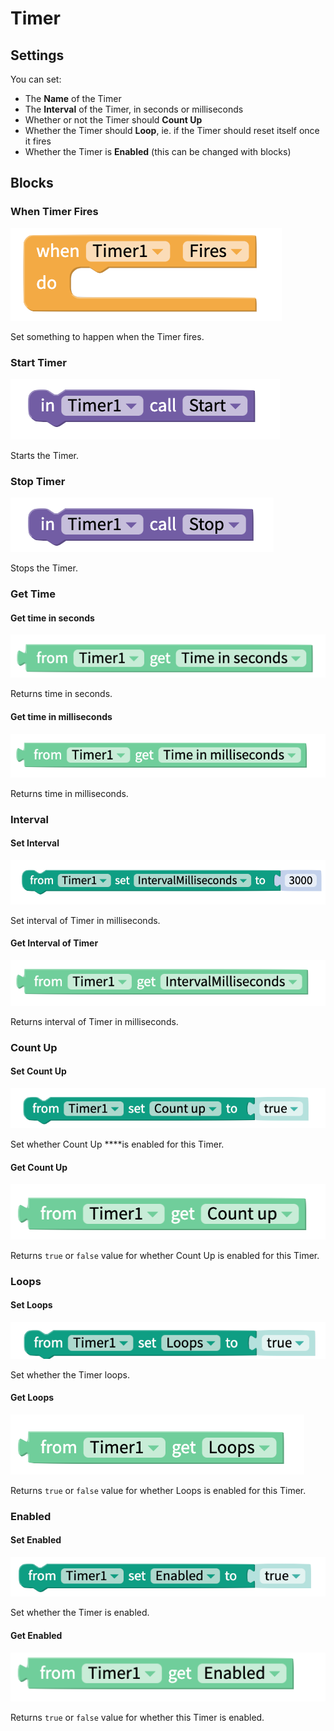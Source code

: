 # Timer

## Settings

You can set:

* The **Name** of the Timer
* The **Interval** of the Timer, in seconds or milliseconds
* Whether or not the Timer should **Count Up**
* Whether the Timer should **Loop**, ie. if the Timer should reset itself once it fires
* Whether the Timer is **Enabled** \(this can be changed with blocks\)

## Blocks

### When Timer Fires

![](.gitbook/assets/whentimerfires.png)

Set something to happen when the Timer fires.

### Start Timer

![](.gitbook/assets/newtimerblocks-start.png)

Starts the Timer.

### Stop Timer

![](.gitbook/assets/newtimerblocks-stop.png)

Stops the Timer.

### Get Time

#### Get time in seconds

![](.gitbook/assets/newtimerblocks-get-time-seconds.png)

Returns time in seconds.

#### Get time in milliseconds

![](.gitbook/assets/newtimerblocks-get-time-milliseconds.png)

Returns time in milliseconds.

### Interval

#### Set Interval

![](.gitbook/assets/newtimerblocks-set-interval.png)

Set interval of Timer in milliseconds.

#### Get Interval of Timer

![](.gitbook/assets/image%20%28170%29.png)

Returns interval of Timer in milliseconds.

### Count Up

#### Set Count Up

![](.gitbook/assets/newtimerblocks-set-countup.png)

Set whether Count Up ****is enabled for this Timer.

#### Get Count Up

![](.gitbook/assets/newtimerblocks-get-countup.png)

Returns `true` or `false` value for whether Count Up is enabled for this Timer.

### Loops

#### Set Loops

![](.gitbook/assets/newtimerblocks-setloops.png)

Set whether the Timer loops.

#### Get Loops

![](.gitbook/assets/newtimerblocks-get-loops.png)

Returns `true` or `false` value for whether Loops is enabled for this Timer.

### Enabled

#### Set Enabled

![](.gitbook/assets/newtimerblocks-set-enabled.png)

Set whether the Timer is enabled.

#### Get Enabled

![](.gitbook/assets/newtimerblocks-get-enabled.png)

Returns `true` or `false` value for whether this Timer is enabled.

